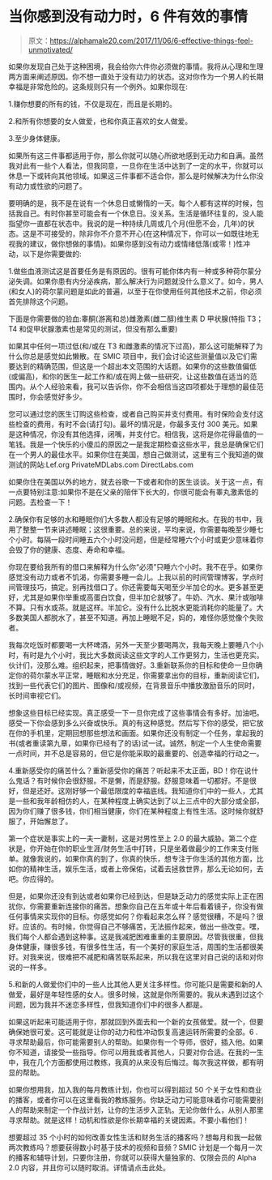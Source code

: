 # 当你感到没有动力时，6 件有效的事情

> 原文：<https://alphamale20.com/2017/11/06/6-effective-things-feel-unmotivated/>

如果你发现自己处于这种困境，我会给你六件你必须做的事情。我将从心理和生理两方面来阐述原因。你不想一直处于没有动力的状态。这对你作为一个男人的长期幸福是非常危险的。这条规则只有一个例外。如果你现在:

1.赚你想要的所有的钱，不仅是现在，而且是长期的。

2.和所有你想要的女人做爱，也和你真正喜欢的女人做爱。

3.至少身体健康。

如果所有这三件事都适用于你，那么你就可以随心所欲地感到无动力和自满。虽然我对此有一些个人看法，但我同意，一旦你在生活中达到了一定的水平，你就可以休息一下或转向其他领域。如果这三件事都不适合你，那么是时候解决为什么你没有动力或性欲的问题了。

要明确的是，我不是在说有一个休息日或懒惰的一天。每个人都有这样的时候，包括我自己。有时你甚至可能会有一个休息日。没关系。生活是循环往复的，没人能指望你一直都在状态中。我说的是一种持续几周或几个月(但愿不会，几年)的状态。这是不可接受的，除非你不介意不开心(在这种情况下，你可以一如既往地无视我的建议，做你想做的事情)。如果你感到没有动力或情绪低落(或零！)性冲动，以下是你需要做的:

1.做些血液测试这是首要任务是有原因的。很有可能你体内有一种或多种荷尔蒙分泌失调。如果你患有内分泌疾病，那么解决行为问题就没什么意义了。如今，男人(和女人)的荷尔蒙问题是如此的普遍，以至于在你使用任何其他技术之前，你必须首先排除这个问题。

下面是你需要做的验血:睾酮(游离和总)雌激素(雌二醇)维生素 D 甲状腺(特指 T3；T4 和促甲状腺激素也是常见的测试，但没有那么重要)

如果其中任何一项过低(和/或在 T3 和雌激素的情况下过高)，那么这可能解释了为什么你总是感觉如此懒散。在 SMIC 项目中，我们会讨论这些测量值以及它们需要达到的精确范围，但这是一个超出本文范围的大话题。如果你的这些数值偏低(或偏高)，和你的医生一起工作和/或在网上做一些研究，让这些数值在适当的范围内。从个人经验来看，我可以告诉你，你不会相信当这四项都处于理想的最佳范围时，你会感觉好多少。

您可以通过您的医生订购这些检查，或者自己购买并支付费用。有时保险会支付这些检查的费用，有时不会(请打勾)。最坏的情况是，你最多支付 300 美元。如果是这种情况，你没有其他选择，闭嘴，并支付它。相信我，这将是你花得最值的一笔钱。我是一个快乐的小傻瓜的原因之一是我定期检查这些水平，我总是确保它们在一个男人的最佳水平。如果你住在美国，想自己做测试，这里有三个我知道的做测试的网站:Lef.org PrivateMDLabs.com DirectLabs.com

如果你住在美国以外的地方，就去谷歌一下或者和你的医生谈谈。关于这一点，有一点要特别注意:如果你不是在父亲的陪伴下长大的，你很可能会有睾丸激素低的问题。去检查一下！

2.确保你有足够的水和睡眠你们大多数人都没有足够的睡眠和水。在我的书中，我用了整整一节来讲述睡眠；这很重要。总的来说，平均来说，你需要每晚至少睡七个小时。每隔一段时间睡五六个小时没问题，但是经常睡六个小时或更少意味着你会毁了你的健康、态度、寿命和幸福。

你现在要给我所有的借口来解释为什么你“必须”只睡六个小时。我不在乎。如果你感觉没有动力或者不饥渴，你需要多睡一会儿。上我以前的时间管理博客，学点时间管理技巧，搞定。别再找借口了。你还需要每天喝至少半加仑的水。更多甚至更好，尤其是如果你举重或高蛋白饮食，但半加仑就够了。牛奶、汽水、果汁或咖啡不算。只有水或茶。就是这样。半加仑。没有什么比脱水更能消耗你的能量了。大多数美国人都脱水了，甚至不知道。再加上睡眠不足，妈的，难怪你感觉像个失败者。

我每次吃饭时都要喝一大杯啤酒，另外一天至少要喝两次，我每天晚上要睡八个小时，有时是九个小时，我比大多数阅读这些文字的人工作更努力，生活也更充实。伙计们，没那么难。组织起来，把事情做好。3.重新联系你的目标和使命一旦你确定你的荷尔蒙水平正常，睡眠和水分充足，你需要拿出你的目标，重新阅读它们，找到一些代表它们的图片、图像和/或视频，在背景音乐中播放激励音乐的同时，长时间审视它们。

想象这些目标已经实现。真正感受一下一旦你完成了这些事情会有多好。加油吧。感受一下你会感到多么兴奋或快乐。真的有这种感觉。然后写下你的感受，把它放在你的手机里，定期回想那些想法和画面。如果你还没有制定一个任务，拿起我的书(或者重读第九章，如果你已经有了的话)试一试。诚然，制定一个人生使命需要一点时间，并不总是容易的，但它是你能采取的最重要的、创造幸福的行动之一。

4.重新感受你的痛苦什么？重新感受你的痛苦？听起来不太正面，BD！你在说什么鬼话？有时候你会很舒服。不是懒，而是舒服。舒服意味着一切都好。不是很好，但是还好。这刚好够一个最低限度的幸福底线。我知道你们中的一些人，尤其是一些和我年龄相仿的人，在某种程度上确实达到了以上三点中的大部分或全部，因为你们赚了很多钱，你们相当健康，你们在某种程度上有性生活。这时候你就舒服了，开始懈怠了。

第一个症状是事实上的一夫一妻制，这是对男性至上 2.0 的最大威胁。第二个症状是，你开始在你的职业生涯/财务生活中打转，只是坐着做最少的工作来支付账单。就像我说的，如果你真的到了，你真的快乐，想专注于你生活的其他方面，比如你的精神生活，娱乐生活，或者上帝保佑，试着去拯救世界，那么无论如何，去吧。你应得的。

但是，如果你还没有到达或者如果你已经到达，但是缺乏动力的感觉实际上正在困扰你，你需要重新连接你的痛苦。想象你自己在五年或十年后看着镜子，你没有做任何事情来实现你的目标。你感觉如何？你看起来怎么样？感觉很糟，不是吗？很好。应该的。有时候，你觉得自己不够痛苦，无法振作起来，做出一些改变。嘿，我们每个人都会遇到这种事。这是我减肥困难重重的主要原因。尽管我很重，但我身体健康，赚很多钱，有很多性生活，有一个美好的家庭生活，周围的生活都很美好。对我来说，很难把不减肥和痛苦联系起来，所以我在这里对自己说的话和对你说的一样多。

5.和新的人做爱你们中的一些人比其他人更关注多样性。你可能只是需要和新的人做爱，最好是年轻性感的女人。很多时候，这就是你所需要的。我从未遇到过这个问题，因为我并不迷恋多样性，但我知道你们中的很多人都是。

如果这听起来可能适用于你，那就回到外面去和一个新的女孩做爱。就一个，但要确保她很可爱。这可能就是让你的动力和性冲动恢复高速运转所需要的全部。6 .寻求帮助最后，你可能需要别人的帮助。如果你有一个导师，很好，插入他。如果你不知道，请接受一些指导。你可以用我或者其他人，只要对你合适。在我的一生中，我在几个方面都使用过教练，我真的从来没有后悔过。每次我这样做，都有明显的帮助。

如果你想用我，加入我的每月教练计划，你也可以得到超过 50 个关于女性和商业的播客，或者你可以在这里看我的教练服务。你缺乏动力可能意味着你可能需要别人的帮助来制定一个作战计划，让你的生活步入正轨。无论你做什么，从别人那里寻求帮助。就是这样！动机和性欲是你长期幸福的关键因素。不要小看他们！

想要超过 35 个小时的如何改善女性生活和财务生活的播客吗？想每月和我一起做两次教练吗？想要获得数小时基于技术的视频和音频？SMIC 计划是一个每月一次的播客和辅导计划，只要你注册，你就可以获得大量独家的、仅限会员的 Alpha 2.0 内容，并且你可以随时取消。详情请点击此处。